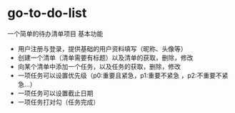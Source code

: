 # go-to-do-list
一个简单的待办清单项目
基本功能
- 用户注册与登录，提供基础的用户资料填写（昵称、头像等）
- 创建一个清单（清单需要有标题）以及清单的获取，删除，修改
- 向某个清单中添加一个任务，以及任务的获取，删除，修改
- 一项任务可以设置优先级（p0:重要且紧急，p1:重要不紧急 ，p2:不重要不紧急...）
- 一项任务可以设置截止日期
- 一项任务打对勾（任务完成）
